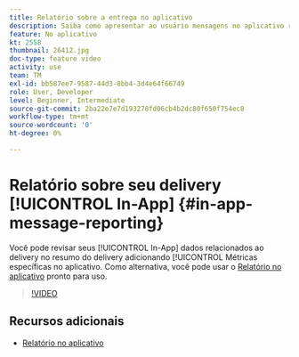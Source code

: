 ```yaml
---
title: Relatório sobre a entrega no aplicativo
description: Saiba como apresentar ao usuário mensagens no aplicativo relevantes contextualmente em resposta ao comportamento em tempo real de um cliente no aplicativo móvel.
feature: No aplicativo
kt: 2558
thumbnail: 26412.jpg
doc-type: feature video
activity: use
team: TM
exl-id: bb587ee7-9587-44d3-8bb4-3d4e64f66749
role: User, Developer
level: Beginner, Intermediate
source-git-commit: 2ba22e7e7d193278fd06cb4b2dc80f650f754ec8
workflow-type: tm+mt
source-wordcount: '0'
ht-degree: 0%

---
```


# Relatório sobre seu delivery [!UICONTROL In-App] {#in-app-message-reporting}

Você pode revisar seus [!UICONTROL In-App] dados relacionados ao delivery no resumo do delivery adicionando [!UICONTROL Métricas específicas no aplicativo. Como alternativa, você pode usar o [Relatório no aplicativo](https://experienceleague.adobe.com/docs/campaign-standard/using/reporting/list-of-reports/in-app-report.html?lang=en) pronto para uso.

>[!VIDEO](https://video.tv.adobe.com/v/26412?quality=12)

## Recursos adicionais

* [Relatório no aplicativo](https://experienceleague.adobe.com/docs/campaign-standard/using/reporting/list-of-reports/in-app-report.html?lang=en)
